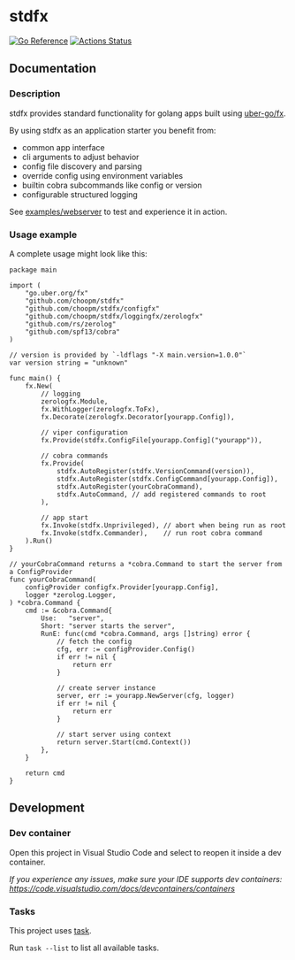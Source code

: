 # stdfx

[![Go Reference](https://pkg.go.dev/badge/github.com/choopm/stdfx.svg)](https://pkg.go.dev/github.com/choopm/stdfx)
[![Actions Status](https://github.com/choopm/stdfx/workflows/unittest/badge.svg)](https://github.com/choopm/stdfx/actions/workflows/unittest.yml)

## Documentation

### Description

stdfx provides standard functionality for golang apps built using
[uber-go/fx](https://github.com/uber-go/fx).

By using stdfx as an application starter you benefit from:

- common app interface
- cli arguments to adjust behavior
- config file discovery and parsing
- override config using environment variables
- builtin cobra subcommands like config or version
- configurable structured logging

See [examples/webserver](./examples/webserver/) to test and experience it in action.

### Usage example

A complete usage might look like this:

<!-- markdownlint-disable MD010 -->
```golang
package main

import (
	"go.uber.org/fx"
	"github.com/choopm/stdfx"
	"github.com/choopm/stdfx/configfx"
	"github.com/choopm/stdfx/loggingfx/zerologfx"
	"github.com/rs/zerolog"
	"github.com/spf13/cobra"
)

// version is provided by `-ldflags "-X main.version=1.0.0"`
var version string = "unknown"

func main() {
	fx.New(
		// logging
		zerologfx.Module,
		fx.WithLogger(zerologfx.ToFx),
		fx.Decorate(zerologfx.Decorator[yourapp.Config]),

		// viper configuration
		fx.Provide(stdfx.ConfigFile[yourapp.Config]("yourapp")),

		// cobra commands
		fx.Provide(
			stdfx.AutoRegister(stdfx.VersionCommand(version)),
			stdfx.AutoRegister(stdfx.ConfigCommand[yourapp.Config]),
			stdfx.AutoRegister(yourCobraCommand),
			stdfx.AutoCommand, // add registered commands to root
		),

		// app start
		fx.Invoke(stdfx.Unprivileged), // abort when being run as root
		fx.Invoke(stdfx.Commander),    // run root cobra command
	).Run()
}

// yourCobraCommand returns a *cobra.Command to start the server from a ConfigProvider
func yourCobraCommand(
	configProvider configfx.Provider[yourapp.Config],
	logger *zerolog.Logger,
) *cobra.Command {
	cmd := &cobra.Command{
		Use:   "server",
		Short: "server starts the server",
		RunE: func(cmd *cobra.Command, args []string) error {
			// fetch the config
			cfg, err := configProvider.Config()
			if err != nil {
				return err
			}

			// create server instance
			server, err := yourapp.NewServer(cfg, logger)
			if err != nil {
				return err
			}

			// start server using context
			return server.Start(cmd.Context())
		},
	}

	return cmd
}
```
<!-- markdownlint-enable MD010 -->

## Development

### Dev container

Open this project in Visual Studio Code and select to reopen it inside a dev container.

*If you experience any issues, make sure your IDE supports dev containers:
<https://code.visualstudio.com/docs/devcontainers/containers>*

### Tasks

This project uses [task](https://taskfile.dev/).

Run `task --list` to list all available tasks.
